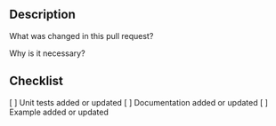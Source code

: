 ## Description

What was changed in this pull request?

Why is it necessary?

## Checklist

[ ] Unit tests added or updated
[ ] Documentation added or updated
[ ] Example added or updated
